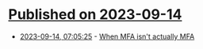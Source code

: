 # [Published on 2023-09-14](index.md)

* [2023-09-14, 07:05:25](https://lobste.rs/s/stnjk6/when_mfa_isn_t_actually_mfa) - [When MFA isn't actually MFA](https://retool.com/blog/mfa-isnt-mfa/)
